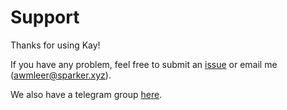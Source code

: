 # Support

Thanks for using Kay!

If you have any problem, feel free to submit an [issue](https://github.com/awmleer/kay/issues/new) or email me (awmleer@sparker.xyz).

We also have a telegram group [here](https://t.me/joinchat/GeMSDRdbSwpunCWLY-eI2w).
